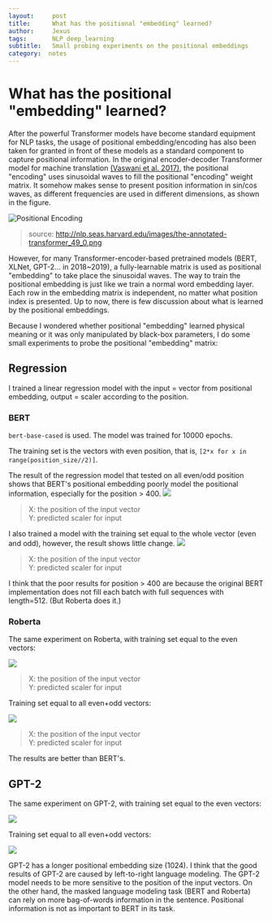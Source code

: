 ```yaml
---
layout:     post
title:      What has the positional "embedding" learned?
author:     Jexus
tags: 		NLP deep_learning
subtitle:   Small probing experiments on the positional embeddings
category:  notes
---
```


# What has the positional "embedding" learned?

After the powerful Transformer models have become standard equipment for NLP tasks, the usage of positional embedding/encoding has also been taken for granted in front of these models as a standard component to capture positional information. In the original encoder-decoder Transformer model for machine translation [(Vaswani et al. 2017)](https://arxiv.org/abs/1706.03762), the positional "encoding" uses sinusoidal waves to fill the positional "encoding" weight matrix. It somehow makes sense to present position information in sin/cos waves, as different frequencies are used in different dimensions, as shown in the figure.

![Positional Encoding](http://nlp.seas.harvard.edu/images/the-annotated-transformer_49_0.png)
> source: http://nlp.seas.harvard.edu/images/the-annotated-transformer_49_0.png

However, for many Transformer-encoder-based pretrained models (BERT, XLNet, GPT-2... in 2018~2019), a fully-learnable matrix is used as positional "embedding" to take place the sinusoidal waves.
The way to train the positional embedding is just like we train a normal word embedding layer. Each row in the embedding matrix is independent, no matter what position index is presented. Up to now, there is few discussion about what is learned by the positional embeddings.

Because I wondered whether positional "embedding" learned physical meaning or it was only manipulated by black-box parameters, I do some small experiments to probe the positional "embedding" matrix:


## Regression

I trained a linear regression model with the input = vector from positional embedding, output = scaler according to the position.

### BERT
`bert-base-cased` is used. The model was trained for 10000 epochs.

The training set is the vectors with even position, that is, `[2*x for x in range(position_size//2)]`.

The result of the regression model that tested on all even/odd position shows that BERT's positional embedding poorly model the positional information, especially for the position > 400.
![](https://i.imgur.com/Zt9bv2s.png)
> X: the position of the input vector  
> Y: predicted scaler for input

I also trained a model with the training set equal to the whole vector (even and odd), however, the result shows little change.
![](https://i.imgur.com/8r40guu.png)
> X: the position of the input vector  
> Y: predicted scaler for input

I think that the poor results for position > 400 are because the original BERT implementation does not fill each batch with full sequences with length=512. (But Roberta does it.)

### Roberta

The same experiment on Roberta, with training set equal to the even vectors:

![](https://i.imgur.com/PLREZ0N.png)
> X: the position of the input vector  
> Y: predicted scaler for input

Training set equal to all even+odd vectors:

![](https://i.imgur.com/PMWcQCI.png)
> X: the position of the input vector  
> Y: predicted scaler for input

The results are better than BERT's.

## GPT-2

The same experiment on GPT-2, with training set equal to the even vectors:


![](https://i.imgur.com/w16qvGi.png)

Training set equal to all even+odd vectors:

![](https://i.imgur.com/CmtaERA.png)

GPT-2 has a longer positional embedding size (1024).
I think that the good results of GPT-2 are caused by left-to-right language modeling. The GPT-2 model needs to be more sensitive to the position of the input vectors. On the other hand, the masked language modeling task (BERT and Roberta) can rely on more bag-of-words information in the sentence. Positional information is not as important to BERT in its task.